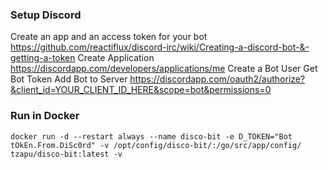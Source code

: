 ### Setup Discord
Create an app and an access token for your bot
https://github.com/reactiflux/discord-irc/wiki/Creating-a-discord-bot-&-getting-a-token
Create Application
https://discordapp.com/developers/applications/me
Create a Bot User
Get Bot Token
Add Bot to Server
https://discordapp.com/oauth2/authorize?&client_id=YOUR_CLIENT_ID_HERE&scope=bot&permissions=0


### Run in Docker
```
docker run -d --restart always --name disco-bit -e D_TOKEN="Bot tOkEn.From.DiSc0rd" -v /opt/config/disco-bit/:/go/src/app/config/ tzapu/disco-bit:latest -v
```

